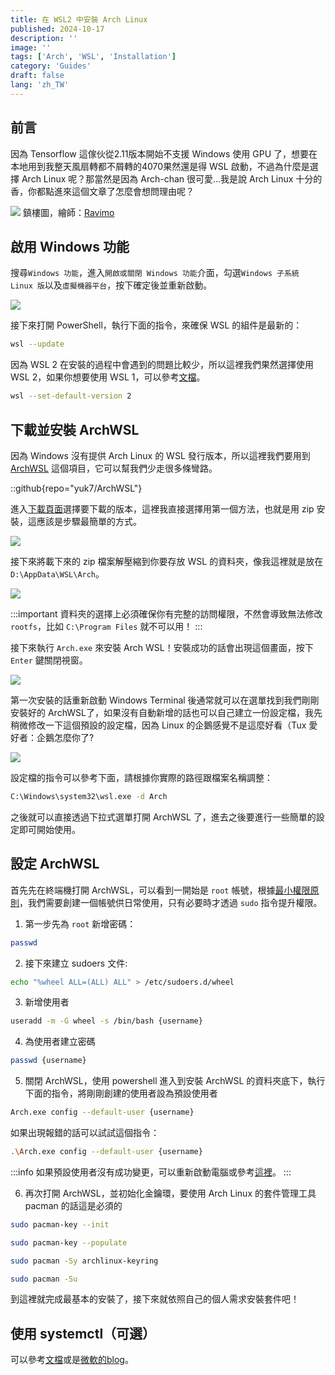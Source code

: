 ```yaml
---
title: 在 WSL2 中安裝 Arch Linux
published: 2024-10-17
description: ''
image: ''
tags: ['Arch', 'WSL', 'Installation']
category: 'Guides'
draft: false 
lang: 'zh_TW'
---
```


## 前言

因為 Tensorflow 這傢伙從2.11版本開始不支援 Windows 使用 GPU 了，想要在本地用到我整天風扇轉都不屑轉的4070果然還是得 WSL 啟動，不過為什麼是選擇 Arch Linux 呢？那當然是因為 Arch-chan 很可愛...我是說 Arch Linux 十分的香，你都點進來這個文章了怎麼會想問理由呢？

![](1.jpg)
鎮樓圖，繪師：[Ravimo](https://www.pixiv.net/users/60562229)

## 啟用 Windows 功能

搜尋`Windows 功能`，進入`開啟或關閉 Windows 功能`介面，勾選`Windows 子系統 Linux 版`以及`虛擬機器平台`，按下確定後並重新啟動。

![](2.png)

接下來打開 PowerShell，執行下面的指令，來確保 WSL 的組件是最新的：

```bash
wsl --update
```

因為 WSL 2 在安裝的過程中會遇到的問題比較少，所以這裡我們果然選擇使用 WSL 2，如果你想要使用 WSL 1，可以參考[文檔](https://wsldl-pg.github.io/ArchW-docs/How-to-Setup/)。

```bash
wsl --set-default-version 2
```

## 下載並安裝 ArchWSL

因為 Windows 沒有提供 Arch Linux 的 WSL 發行版本，所以這裡我們要用到 [ArchWSL](https://github.com/yuk7/ArchWSL) 這個項目，它可以幫我們少走很多條彎路。

::github{repo="yuk7/ArchWSL"}

進入[下載頁面](https://github.com/yuk7/ArchWSL/releases)選擇要下載的版本，這裡我直接選擇用第一個方法，也就是用 zip 安裝，這應該是步驟最簡單的方式。

![](3.png)

接下來將載下來的 zip 檔案解壓縮到你要存放 WSL 的資料夾，像我這裡就是放在 `D:\AppData\WSL\Arch`。

![](4.png)

:::important
資料夾的選擇上必須確保你有完整的訪問權限，不然會導致無法修改 `rootfs`，比如 `C:\Program Files` 就不可以用！
:::

接下來執行 `Arch.exe` 來安裝 Arch WSL！安裝成功的話會出現這個畫面，按下 `Enter` 鍵關閉視窗。

![](5.png)

第一次安裝的話重新啟動 Windows Terminal 後通常就可以在選單找到我們剛剛安裝好的 ArchWSL了，如果沒有自動新增的話也可以自己建立一份設定檔，我先稍微修改一下這個預設的設定檔，因為 Linux 的企鵝感覺不是這麼好看（Tux 愛好者：企鵝怎麼你了?

![](6.png)

設定檔的指令可以參考下面，請根據你實際的路徑跟檔案名稱調整：

```bash
C:\Windows\system32\wsl.exe -d Arch
```

之後就可以直接透過下拉式選單打開 ArchWSL 了，進去之後要進行一些簡單的設定即可開始使用。

## 設定 ArchWSL

首先先在終端機打開 ArchWSL，可以看到一開始是 `root` 帳號，根據[最小權限原則](https://zh.wikipedia.org/wiki/%E6%9C%80%E5%B0%8F%E6%9D%83%E9%99%90%E5%8E%9F%E5%88%99)，我們需要創建一個帳號供日常使用，只有必要時才透過 `sudo` 指令提升權限。

1. 第一步先為 `root` 新增密碼：
```bash
passwd
```

2. 接下來建立 sudoers 文件:
```bash
echo "%wheel ALL=(ALL) ALL" > /etc/sudoers.d/wheel
```

3. 新增使用者
```bash
useradd -m -G wheel -s /bin/bash {username}
```

4. 為使用者建立密碼
```bash
passwd {username}
```

5. 關閉 ArchWSL，使用 powershell 進入到安裝 ArchWSL 的資料夾底下，執行下面的指令，將剛剛創建的使用者設為預設使用者
```bash
Arch.exe config --default-user {username}
```
如果出現報錯的話可以試試這個指令：
```bash
.\Arch.exe config --default-user {username}
```

:::info
如果預設使用者沒有成功變更，可以重新啟動電腦或參考[這裡](https://github.com/yuk7/ArchWSL/issues/7)。
:::

6. 再次打開 ArchWSL，並初始化金鑰環，要使用 Arch Linux 的套件管理工具 pacman 的話這是必須的
```bash
sudo pacman-key --init
```
```bash
sudo pacman-key --populate
```
```bash
sudo pacman -Sy archlinux-keyring
```
```bash
sudo pacman -Su
```

到這裡就完成最基本的安裝了，接下來就依照自己的個人需求安裝套件吧！

## 使用 systemctl（可選）

可以參考[文檔](https://wsldl-pg.github.io/ArchW-docs/How-to-Setup/)或是[微軟的blog](https://devblogs.microsoft.com/commandline/systemd-support-is-now-available-in-wsl/)。
